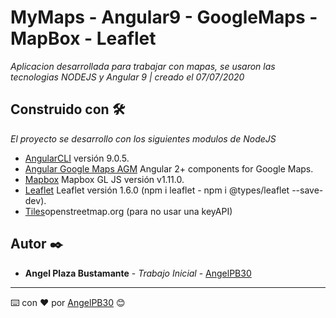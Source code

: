 # MyMaps - Angular9 - GoogleMaps - MapBox - Leaflet

_Aplicacion desarrollada para trabajar con mapas, se usaron las tecnologias NODEJS y Angular 9 | creado el 07/07/2020_

## Construido con 🛠️

_El proyecto se desarrollo con los siguientes modulos de NodeJS_

* [AngularCLI](https://github.com/angular/angular-cli) versión 9.0.5.
* [Angular Google Maps AGM](https://angular-maps.com/) Angular 2+ components for Google Maps.
* [Mapbox](https://www.mapbox.com/) Mapbox GL JS versión v1.11.0.
* [Leaflet](https://leafletjs.com/) Leaflet versión 1.6.0 (npm i leaflet - npm i @types/leaflet --save-dev).
* [Tiles](https://wiki.openstreetmap.org/wiki/Tiles)openstreetmap.org (para no usar una keyAPI)

## Autor ✒️

* **Angel Plaza Bustamante** - *Trabajo Inicial* - [AngelPB30](https://github.com/AngelPB30) 

---
⌨️ con ❤️ por [AngelPB30](https://github.com/AngelPB30) 😊
